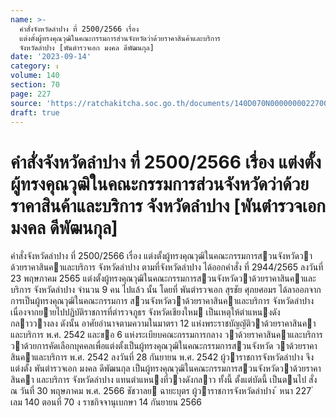 ```yaml
---
name: >-
  คำสั่งจังหวัดลำปาง ที่ 2500/2566 เรื่อง
  แต่งตั้งผู้ทรงคุณวุฒิในคณะกรรมการส่วนจังหวัดว่าด้วยราคาสินค้าและบริการ
  จังหวัดลำปาง [พันตำรวจเอก มงคล ดีพัฒนกุล]
date: '2023-09-14'
category: ง
volume: 140
section: 70
page: 227
source: 'https://ratchakitcha.soc.go.th/documents/140D070N0000000022700.pdf'
draft: true
---
```


# คำสั่งจังหวัดลำปาง ที่ 2500/2566 เรื่อง แต่งตั้งผู้ทรงคุณวุฒิในคณะกรรมการส่วนจังหวัดว่าด้วยราคาสินค้าและบริการ จังหวัดลำปาง [พันตำรวจเอก มงคล ดีพัฒนกุล]

คําสั่งจังหวัดลําปาง ที่ 2500/2566 เรื่อง แต่งตั้งผู้ทรงคุณวุฒิในคณะกรรมการสวนจังหวัดวาด้วยราคาสินคาและบริการ จังหวัดลําปาง ตามที่จังหวัดลําปาง ได้ออกคําสั่ง ที่ 2944/2565 ลงวันที่ 23 พฤษภาคม 2565 แต่งตั้งผู้ทรงคุณวุฒิในคณะกรรมการสวนจังหวัดวาด้วยราคาสินคาและบริการ จังหวัดลําปาง จํานวน 9 คน ไปแล้ว นั้น โดยที่ พันตํารวจเอก สุรชัย ศุภยศอมร ได้ลาออกจากการเป็นผู้ทรงคุณวุฒิในคณะกรรมการ สวนจังหวัดวาด้วยราคาสินคาและบริการ จังหวัดลําปาง เนื่องจากยายไปปฏิบัติราชการที่ตํารวจภูธร จังหวัดเชียงใหม เป็นเหตุให้ตําแหนงดังกลาววางลง ดังนั้น อาศัยอํานาจตามความในมาตรา 12 แห่งพระราชบัญญัติวาด้วยราคาสินคาและบริการ พ.ศ. 2542 และขอ 6 แห่งระเบียบคณะกรรมการกลาง วาด้วยราคาสินคาและบริการวาด้วยการคัดเลือกบุคคลเพื่อแต่งตั้งเป็นผู้ทรงคุณวุฒิในคณะกรรมการสวนจังหวัด วาด้วยราคาสินคาและบริการ พ.ศ. 2542 ลงวันที่ 28 กันยายน พ.ศ. 2542 ผู้วาราชการจังหวัดลําปาง จึงแต่งตั้ง พันตํารวจเอก มงคล ดีพัฒนกุล เป็นผู้ทรงคุณวุฒิในคณะกรรมการสวนจังหวัดวาด้วยราคาสินคา และบริการ จังหวัดลําปาง แทนตําแหนงที่วางดังกลาว ทั้งนี้ ตั้งแต่บัดนี้ เป็นตนไป สั่ง ณ วันที่ 30 พฤษภาคม พ.ศ. 2566 ชัชวาลย ฉายะบุตร ผู้วาราชการจังหวัดลําปาง ้ หนา 227 ่ เลม 140 ตอนที่ 70 ง ราชกิจจานุเบกษา 14 กันยายน 2566
